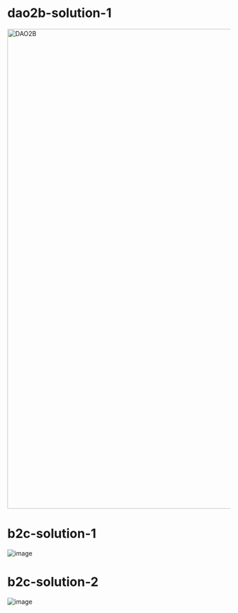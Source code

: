 # dao2b-solution-1
<img width="1082" alt="DAO2B" src="https://user-images.githubusercontent.com/52806204/210298387-b1fad030-8cac-4a8b-897c-b88b467fd1b9.png">

# b2c-solution-1
![image](https://user-images.githubusercontent.com/52806204/210298455-1a779f76-ecb5-4051-83e6-74e578299ac8.png)

# b2c-solution-2
![image](https://user-images.githubusercontent.com/52806204/211984048-378b84ba-2625-4f5e-92e1-3e38064f50f2.png)

